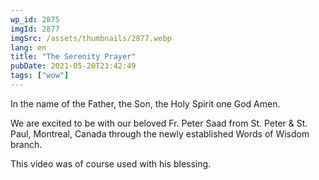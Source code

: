 ```yaml
---
wp_id: 2875
imgId: 2877
imgSrc: /assets/thumbnails/2877.webp
lang: en
title: "The Serenity Prayer"
pubDate: 2021-05-20T23:42:49
tags: ["wow"]
---
```


<!-- page: 6 -->

<p>In the name of the Father, the Son, the Holy Spirit one God Amen.</p>
<p>We are excited to be with our beloved Fr. Peter Saad from St. Peter &amp; St. Paul, Montreal, Canada through the newly established Words of Wisdom branch.</p>
<p>This video was of course used with his blessing.</p>
<p>&nbsp;</p>
